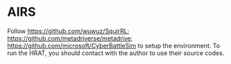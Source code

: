 # AIRS

Follow https://github.com/wuwuz/SquirRL; https://github.com/metadriverse/metadrive; https://github.com/microsoft/CyberBattleSim to setup the environment. To run the HRAT, you should contact with the author to use their source codes.
